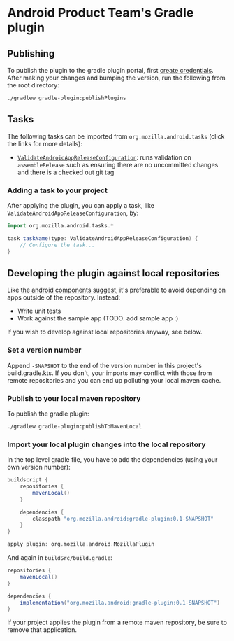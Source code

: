 # Android Product Team's Gradle plugin

## Publishing
To publish the plugin to the gradle plugin portal, first [create credentials][]. After making your changes and bumping the version, run the following from the root directory:
```gradlew
./gradlew gradle-plugin:publishPlugins
```

## Tasks
The following tasks can be imported from `org.mozilla.android.tasks` (click the links for more details):
- [`ValidateAndroidAppReleaseConfiguration`][validate]: runs validation on `assembleRelease` such as ensuring there are no uncommitted changes and there is a checked out git tag

### Adding a task to your project
After applying the plugin, you can apply a task, like `ValidateAndroidAppReleaseConfiguration`, by:
```groovy
import org.mozilla.android.tasks.*

task taskName(type: ValidateAndroidAppReleaseConfiguration) {
    // Configure the task...
}
```

## Developing the plugin against local repositories
Like [the android components suggest][components local], it's preferable to avoid depending on apps outside of the repository. Instead:
- Write unit tests
- Work against the sample app (TODO: add sample app :)

If you wish to develop against local repositories anyway, see below.

### Set a version number
Append `-SNAPSHOT` to the end of the version number in this project's build.gradle.kts. If you don't, your imports may conflict with those from remote repositories and you can end up polluting your local maven cache.

### Publish to your local maven repository
To publish the gradle plugin:
```sh
./gradlew gradle-plugin:publishToMavenLocal
```

### Import your local plugin changes into the local repository
In the top level gradle file, you have to add the dependencies (using your own version number):
```groovy
buildscript {
    repositories {
        mavenLocal()
    }

    dependencies {
        classpath "org.mozilla.android:gradle-plugin:0.1-SNAPSHOT"
    }
}

apply plugin: org.mozilla.android.MozillaPlugin
```

And again in `buildSrc/build.gradle`:
```groovy
repositories {
    mavenLocal()
}

dependencies {
    implementation("org.mozilla.android:gradle-plugin:0.1-SNAPSHOT")
}
```

If your project applies the plugin from a remote maven repository, be sure to remove that application.

[components local]: https://mozilla-mobile.github.io/android-components/contributing/testing-components-inside-app
[create credentials]: https://guides.gradle.org/publishing-plugins-to-gradle-plugin-portal/#create_an_account_on_the_gradle_plugin_portal
[validate]: https://github.com/mozilla-mobile/android-automation-tools/blob/master/gradle-plugin/src/main/kotlin/org/mozilla/apt/tasks/ValidateAndroidAppReleaseConfiguration.kt
